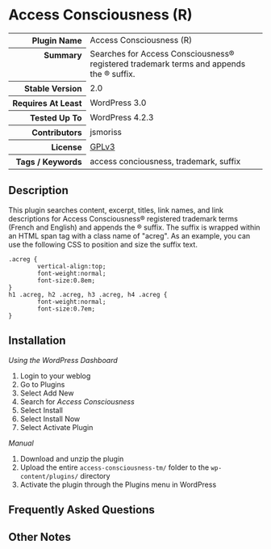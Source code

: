 <h1>Access Consciousness (R)</h1>

<table>
<tr><th align="right" valign="top" nowrap>Plugin Name</th><td>Access Consciousness (R)</td></tr>
<tr><th align="right" valign="top" nowrap>Summary</th><td>Searches for Access Consciousness&reg; registered trademark terms and appends the &reg; suffix.</td></tr>
<tr><th align="right" valign="top" nowrap>Stable Version</th><td>2.0</td></tr>
<tr><th align="right" valign="top" nowrap>Requires At Least</th><td>WordPress 3.0</td></tr>
<tr><th align="right" valign="top" nowrap>Tested Up To</th><td>WordPress 4.2.3</td></tr>
<tr><th align="right" valign="top" nowrap>Contributors</th><td>jsmoriss</td></tr>
<tr><th align="right" valign="top" nowrap>License</th><td><a href="http://www.gnu.org/licenses/gpl.txt">GPLv3</a></td></tr>
<tr><th align="right" valign="top" nowrap>Tags / Keywords</th><td>access conciousness, trademark, suffix</td></tr>
</table>

<h2>Description</h2>

<p>This plugin searches content, excerpt, titles, link names, and link descriptions for Access Consciousness&reg; registered trademark terms (French and English) and appends the &reg; suffix. The suffix is wrapped within an HTML span tag with a class name of "acreg". As an example, you can use the following CSS to position and size the suffix text.</p>

<pre><code>.acreg {
        vertical-align:top;
        font-weight:normal;
        font-size:0.8em;
}
h1 .acreg, h2 .acreg, h3 .acreg, h4 .acreg {
        font-weight:normal;
        font-size:0.7em;
}
</code></pre>


<h2>Installation</h2>

<p><em>Using the WordPress Dashboard</em></p>

<ol>
<li>Login to your weblog</li>
<li>Go to Plugins</li>
<li>Select Add New</li>
<li>Search for <em>Access Consciousness</em></li>
<li>Select Install</li>
<li>Select Install Now</li>
<li>Select Activate Plugin</li>
</ol>

<p><em>Manual</em></p>

<ol>
<li>Download and unzip the plugin</li>
<li>Upload the entire <code>access-consciousness-tm/</code> folder to the <code>wp-content/plugins/</code> directory</li>
<li>Activate the plugin through the Plugins menu in WordPress</li>
</ol>


<h2>Frequently Asked Questions</h2>




<h2>Other Notes</h2>



